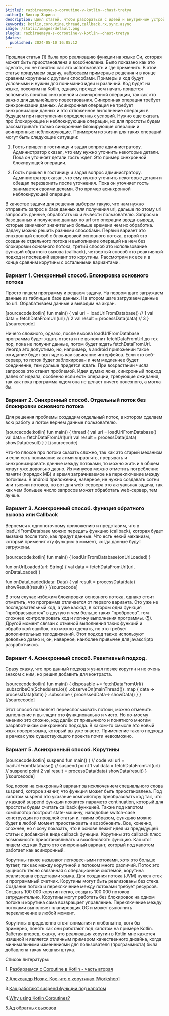 ```yaml
---
$title@: razbiraemsya-s-coroutine-v-kotlin--chast-tretya
author@: Виктор Жарина
description: Цикл статей, чтобы разобраться с идеей и внутренним устройством coroutine в Kotlin
keywords: kotlin,coroutine,thread,callback,rx,sync,async
image: /static/images/default.png
slugRu: razbiraemsya-s-coroutine-v-kotlin--chast-tretya
$dates:
  published: 2024-05-10 16:05:12
---
```

Прошлая статья (<a href="#coroutine-chapter-2">1</a>) была про реализацию функции на языке Си, которая может быть приостановлена и возобновлена. Было показано как это сделать, но не понятно как это использовать и где применить. В этой статье придумаем задачу, набросаем примерные решения и в конце сравним корутины с другими способами. Примеры и код будут условными и нужны для понимания идеи и различий. Код будет на языке, похожим на Kotlin, однако, прежде чем начать придется вспомнить понятия синхронной и асинхронной операции, так как это важно для дальнейшего повествования. Синхронная операция требует синхронизации данных. Асинхронная операция не требует синхронизации данных и это отложенное выполнение операции в будущем при наступлении определенных условий. Нужно еще сказать про блокирующие и неблокирующие операции, но для простоты будем рассматривать только синхронные блокирующие операции и асинхронные неблокирующие. Примером из жизни для таких операций могут быть следующие ситуации:

1. Гость пришел в гостиницу и задал вопрос администратору. Администратор сказал, что ему нужно уточнить некоторые детали. Пока он уточняет детали гость ждет. Это пример синхронной блокирующей операции.

2. Гость пришел в гостиницу и задал вопрос администратору. Администратор сказал, что ему нужно уточнить некоторые детали и обещал перезвонить после уточнения. Пока он уточняет гость занимается своими делами. Это пример асинхронной неблокирующей операции.

В качестве задачи для решения выберем такую, что нам нужно отправить запрос к базе данных для получения url, дальше по этому url запросить данные, обработать их и вывести пользователю. Запросы к базе данных и получение данных по url это операции ввода-вывода, которые занимают значительно больше времени чем их обработка. Задачу можно решить разными способами. Первый вариант это синхронный способ с блокировкой основного потока, второй это создание отдельного потока и выполнение операций на нем без блокировки основного потока, третий способ это использование функций обратного вызова (callback), четвертый способ это реактивный подход и последний вариант это корутины. Рассмотрим их все и в конце сравним корутины с остальными вариантами.

<h3>Вариант 1. Синхронный способ. Блокировка основного потока</h3>

Просто пишем программу и решаем задачу. На первом шаге загружаем данные из таблицы в базе данных. На втором шаге загружаем данные по url. Обрабатываем данные и выводим на экран.

[sourcecode:kotlin]
fun main() {
    val url = loadUrlFromDatabase() // 1
    val data = fetchDataFromUrl(url) // 2
    val result = processData(data) // 3
}
[/sourcecode]

Ничего сложного, однако, после вызова loadUrlFromDatabase программа будет ждать ответа и не выполнит fetchDataFromUrl до тех пор, пока не получит данные, потом будет ждать fetchDataFromUrl. Иногда это допустимо, но, например, в android приложении такое ожидание будет выглядеть как зависание интерфейса. Если это веб-сервер, то поток будет заблокирован и чем медленнее будет соединение, тем дольше придется ждать. При возрастании числа запросов это станет проблемой. Идея думаю ясна, синхронный подход далек от идеала, особенно если есть операции, требующие ожидания, так как пока программа ждем она не делает ничего полезного, а могла бы.

<h3>Вариант 2. Синхронный способ. Отдельный поток без блокировки основного потока</h3>

Для решения проблемы создадим отдельный поток, в котором сделаем всю работу и потом вернем данные пользователю. 

[sourcecode:kotlin]
fun main() {
    thread {
        val url = loadUrlFromDatabase()
        val data = fetchDataFromUrl(url)
        val result = processData(data)
        showData(result)
    }
}
[/sourcecode]

Что-то плохое про потоки сказать сложно, так как это старый механизм и если есть понимание как ими управлять, прерывать и синхронизировать данные между потоками, то можно жить и в общем живут уже довольно давно. Из минусов можно отметить потребление памяти (порядок МБ) и время затрачиваемое на переключение между потоками. В android приложении, наверное, не нужно создавать сотни или тысячи потоков, но вот для web-сервера это актуальная задача, так как чем большее число запросов может обработать web-сервер, тем лучше.

<h3>Вариант 3. Асинхронный способ. Функция обратного вызова или Callback</h3>

Вернемся к однопоточному приложению и представим, что в loadUrlFromDatabase можно передать функцию (callback), которая будет вызвана после того, как придут данные. Что есть некий механизм, который применит эту функцию в момент, когда данные будут загружены.

[sourcecode:kotlin]
fun main() {
    loadUrlFromDatabase(onUrlLoaded)
}

fun onUrlLoaded(url: String) {
    val data = fetchDataFromUrl(url, onDataLoaded)
}

fun onDataLoaded(data: Data) {
    val result = processData(data)
    showResult(result)
}
[/sourcecode]

В этом случае избежим блокировки основного потока, однако стоит отметить, что программа отличается от первого варианта. Это уже не последовательный код, а уже каскад, в котором одна функция “пробрасывается” в другую и чем больше таких “пробросов”, тем сложнее контролировать ход и логику выполнения программы. (<a href="callback-hell">5</a>). Другой момент связан с отменой выполнения таких функций и обработкой ошибок, это можно сделать, но это требует дополнительных телодвижений. Этот подход также используют довольно давно и, он, наверное, наиболее привычен для javascriptр разработчиков.  

<h3>Вариант 4. Асинхронный способ. Реактивный подход.</h3>

Сразу скажу, что про данный подход я узнал позже корутин и не очень знаком с ним, но решил добавить для контраста.

[sourcecode:kotlin]
fun main() {
    disposable += fetchDataFromUrl()
        .subscribeOn(Schedulers.io())
        .observeOn(mainThread())
        .map { data  ->
            processData(data)
        }
        .subscribe { processedData->
            showData()
        }
}
[/sourcecode]

Этот способ позволяет переиспользовать потоки, можно отменить выполнение и выглядит это функционально и чисто. Но по-моему мнению это сложно, код далёк от привычного и понятного многим разработчикам синхронного подхода. В каком-то смысле это новый язык поверх языка, который вы уже знаете. Применение такого подхода в рамках уже существующего проекта почти невозможно.

<h3>Вариант 5. Асинхронный способ. Корутины</h3>

[sourcecode:kotlin]
suspend fun main() {
    // code 
    val url = loadUrlFromDatabase() // suspend point 1
    val data = fetchDataFromUrl(url) // suspend point 2
    val result = processData(data)
    showData(result)
}
[/sourcecode]

Код похож на синхронный вариант за исключением специального слова suspend, которое значит, что функция может быть приостановлена. Под капотом suspend это указание компилятору преобразовать код так, что у каждой suspend функции появится параметр continuation, который для простоты будем считать callback функцией. Также под капотом компилятор построит state-машину, наподобие switch-case конструкции из прошлой статьи и, таким образом, функцию можно будет в любой момент приостановить и возобновить. Все, конечно, сложнее, но я хочу показать, что в основе лежит идея из предыдущей статьи с добавкой в виде callback функции. Корутины это callback плюс возможность приостанавливать и возобновлять функцию. Как итог пишем код как будто это синхронный вариант, который под капотом работает как асинхронный.

Корутины также называют легковесными потоками, хотя это больше путает, так как между корутиной и потоком много различий. Поток это сущность тесно связанная с операционной системой, корутина реализована средставми языка. Для создания потока (JVM) нужен стек и программный счетчик. Корутины могут быть реализованы без стека. Создание потока и переключение между потоками требует ресурсов. Создать 100 000 корутин легко, создать 100 000 потоков затруднительно. Корутины могут работать без блокировок на одном потоке и корутина сама возвращает управление. Переключение между потоками выполняет планировщик ОС и может выполнить переключение в любой момент.
 
Корутины определенно стоят внимания и любопытно, хотя бы примерно, понять как они работают под капотом на примере Kotlin. Забегая вперед, скажу, что реализация корутин в Kotlin мне кажется изящной и является отличным примером качественного дизайна, когда минимальными изменениями для пользователя (программиста) была добавлена такая мощная штука.

Список литературы:

<a id="coroutine-chapter-2">1. </a><a href="https://viktor.zharina.info/posts/razbiraemsya-s-coroutine-v-kotlin-chast-vtoraya/">Разбираемся с Coroutine в Kotlin - часть вторая</a>

2.<a href="https://www.youtube.com/watch?v=t0AERgx0lrY">Александр Нозик. Кое-что о корутинах [Workshop]</a>

3.<a href="https://www.youtube.com/watch?v=2ogvYyDjwhc">Как работают suspend функции под капотом</a>

4.<a href="https://kt.academy/article/cc-why">Why using Kotlin Coroutines?</a>

<a id="callback-hell">5.</a><a href="http://callbackhell.ru/">Ад обратных вызовов</a>
